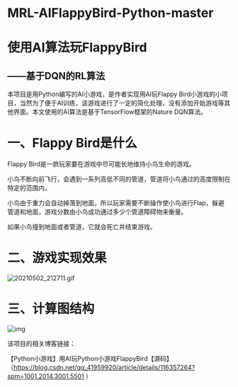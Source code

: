 # MRL-AIFlappyBird-Python-master
# 使用AI算法玩FlappyBird

## ——基于DQN的RL算法 

本项目是用Python编写的AI小游戏，是作者实现用AI玩Flappy Bird小游戏的小项目，当然为了便于AI训练，该游戏进行了一定的简化处理，没有添加开始游戏等其他界面。本文使用的AI算法是基于TensorFlow框架的Nature DQN算法。

# 一、Flappy Bird是什么

Flappy Bird是一款玩家要在游戏中尽可能长地维持小鸟生命的游戏。

小鸟不断向前飞行，会遇到一系列高低不同的管道，管道将小鸟通过的高度限制在特定的范围内。

小鸟由于重力会自动掉落到地面，所以玩家需要不断操作使小鸟进行Flap，躲避管道和地面，游戏分数由小鸟成功通过多少个管道障碍物来衡量。

如果小鸟撞到地面或者管道，它就会死亡并结束游戏。

# 二、游戏实现效果

![20210502_212711.gif](https://img-blog.csdnimg.cn/img_convert/724c865c68227b7a9afe0b9a585bf78d.gif)

# 三、计算图结构

![img](https://img-blog.csdnimg.cn/2021050415403249.png?x-oss-process=image/watermark,type_ZmFuZ3poZW5naGVpdGk,shadow_10,text_aHR0cHM6Ly9ibG9nLmNzZG4ubmV0L3FxXzQxOTU5OTIw,size_16,color_FFFFFF,t_70)![点击并拖拽以移动](data:image/gif;base64,R0lGODlhAQABAPABAP///wAAACH5BAEKAAAALAAAAAABAAEAAAICRAEAOw==)

该项目的相关博客链接：

【Python小游戏】用AI玩Python小游戏FlappyBird【源码】（https://blog.csdn.net/qq_41959920/article/details/116357264?spm=1001.2014.3001.5501 ）